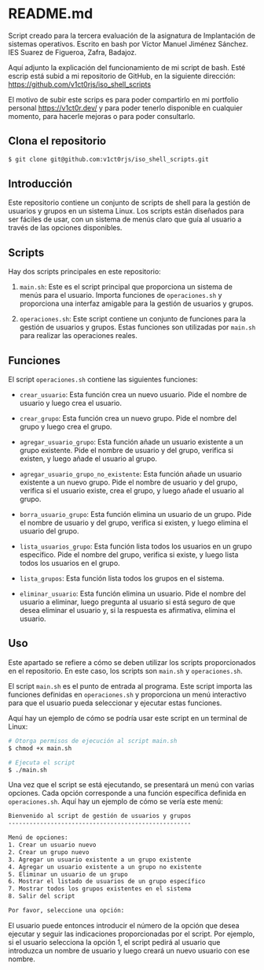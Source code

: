 # README.md

Script creado para la tercera evaluación de la asignatura de Implantación de sistemas operativos.
Escrito en bash por Víctor Manuel Jiménez Sánchez.
IES Suarez de Figueroa, Zafra, Badajoz.

Aquí adjunto la explicación del funcionamiento de mi script de bash. Esté escrip está subid a mi repositorio de GitHub, 
en la siguiente dirección: https://github.com/v1ct0rjs/iso_shell_scripts

El motivo de subir este scrips es para poder compartirlo en mi portfolio personal 
https://v1ct0r.dev/ y para poder tenerlo disponible en cualquier momento, para hacerle mejoras o para poder consultarlo.


## Clona el repositorio
```bash
$ git clone git@github.com:v1ct0rjs/iso_shell_scripts.git
```
## Introducción

Este repositorio contiene un conjunto de scripts de shell para la gestión de usuarios y grupos en un sistema Linux. Los scripts están diseñados para ser fáciles de usar, con un sistema de menús claro que guía al usuario a través de las opciones disponibles.

## Scripts

Hay dos scripts principales en este repositorio:

1. `main.sh`: Este es el script principal que proporciona un sistema de menús para el usuario. Importa funciones de `operaciones.sh` y proporciona una interfaz amigable para la gestión de usuarios y grupos.

2. `operaciones.sh`: Este script contiene un conjunto de funciones para la gestión de usuarios y grupos. Estas funciones son utilizadas por `main.sh` para realizar las operaciones reales.

## Funciones

El script `operaciones.sh` contiene las siguientes funciones:

- `crear_usuario`: Esta función crea un nuevo usuario. Pide el nombre de usuario y luego crea el usuario.

- `crear_grupo`: Esta función crea un nuevo grupo. Pide el nombre del grupo y luego crea el grupo.

- `agregar_usuario_grupo`: Esta función añade un usuario existente a un grupo existente. Pide el nombre de usuario y del grupo, verifica si existen, y luego añade el usuario al grupo.

- `agregar_usuario_grupo_no_existente`: Esta función añade un usuario existente a un nuevo grupo. Pide el nombre de usuario y del grupo, verifica si el usuario existe, crea el grupo, y luego añade el usuario al grupo.

- `borra_usuario_grupo`: Esta función elimina un usuario de un grupo. Pide el nombre de usuario y del grupo, verifica si existen, y luego elimina el usuario del grupo.

- `lista_usuarios_grupo`: Esta función lista todos los usuarios en un grupo específico. Pide el nombre del grupo, verifica si existe, y luego lista todos los usuarios en el grupo.

- `lista_grupos`: Esta función lista todos los grupos en el sistema.

- `eliminar_usuario`: Esta función elimina un usuario. Pide el nombre del usuario a eliminar, luego pregunta al usuario si está seguro de que desea eliminar el usuario y, si la respuesta es afirmativa, elimina el usuario.

## Uso

Este apartado se refiere a cómo se deben utilizar los scripts proporcionados en el repositorio. En este caso, los scripts son `main.sh` y `operaciones.sh`.

El script `main.sh` es el punto de entrada al programa. Este script importa las funciones definidas en `operaciones.sh` y proporciona un menú interactivo para que el usuario pueda seleccionar y ejecutar estas funciones.

Aquí hay un ejemplo de cómo se podría usar este script en un terminal de Linux:

```bash
# Otorga permisos de ejecución al script main.sh
$ chmod +x main.sh

# Ejecuta el script
$ ./main.sh
```

Una vez que el script se está ejecutando, se presentará un menú con varias opciones. Cada opción corresponde a una función específica definida en `operaciones.sh`. Aquí hay un ejemplo de cómo se vería este menú:

```bash
Bienvenido al script de gestión de usuarios y grupos
----------------------------------------------------

Menú de opciones:
1. Crear un usuario nuevo
2. Crear un grupo nuevo
3. Agregar un usuario existente a un grupo existente
4. Agregar un usuario existente a un grupo no existente
5. Eliminar un usuario de un grupo
6. Mostrar el listado de usuarios de un grupo específico
7. Mostrar todos los grupos existentes en el sistema
8. Salir del script

Por favor, seleccione una opción: 
```

El usuario puede entonces introducir el número de la opción que desea ejecutar y seguir las indicaciones proporcionadas por el script. Por ejemplo, si el usuario selecciona la opción 1, el script pedirá al usuario que introduzca un nombre de usuario y luego creará un nuevo usuario con ese nombre.